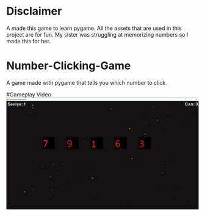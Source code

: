 # Disclaimer
A made this game to learn pygame. All the assets that are used in this project are for fun. My sister was struggling at memorizing numbers so I made this for her.
# Number-Clicking-Game
A game made with pygame that tells you which number to click. 

#Gameplay Video
      <a href="https://www.youtube.com/watch?v=lAkX0xvictk">
         <img alt="Qries" src="https://github.com/equintee/Number-Clicking-Game/blob/main/Gameplay.png">
      </a>


